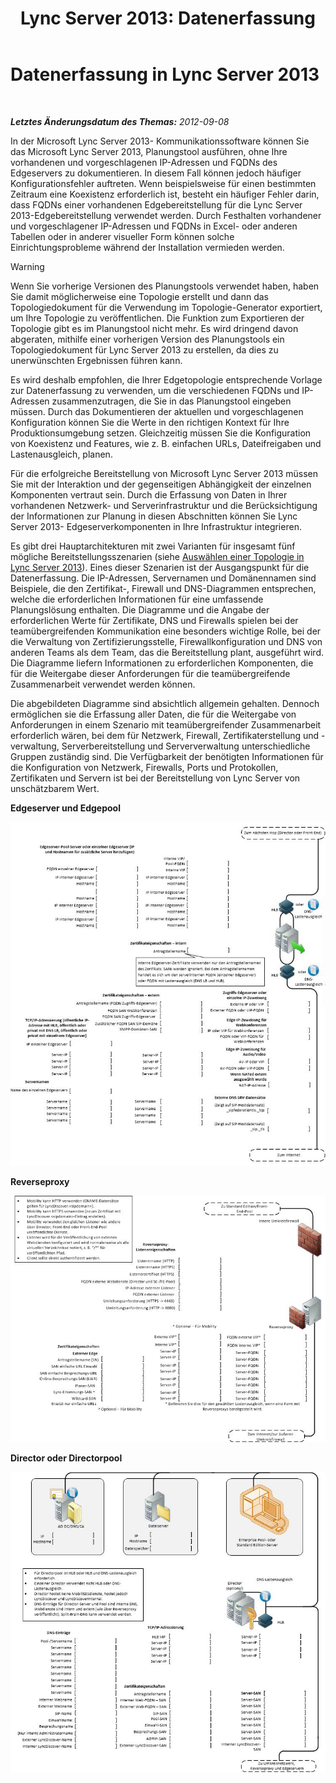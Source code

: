 ﻿---
title: 'Lync Server 2013: Datenerfassung'
TOCTitle: Datenerfassung
ms:assetid: e40b03e5-455d-4bbc-831a-c61b1380db53
ms:mtpsurl: https://technet.microsoft.com/de-de/library/Gg399008(v=OCS.15)
ms:contentKeyID: 49295698
ms.date: 05/19/2016
mtps_version: v=OCS.15
ms.translationtype: HT
---

# Datenerfassung in Lync Server 2013

 

_**Letztes Änderungsdatum des Themas:** 2012-09-08_

In der Microsoft Lync Server 2013- Kommunikationssoftware können Sie das Microsoft Lync Server 2013, Planungstool ausführen, ohne Ihre vorhandenen und vorgeschlagenen IP-Adressen und FQDNs des Edgeservers zu dokumentieren. In diesem Fall können jedoch häufiger Konfigurationsfehler auftreten. Wenn beispielsweise für einen bestimmten Zeitraum eine Koexistenz erforderlich ist, besteht ein häufiger Fehler darin, dass FQDNs einer vorhandenen Edgebereitstellung für die Lync Server 2013-Edgebereitstellung verwendet werden. Durch Festhalten vorhandener und vorgeschlagener IP-Adressen und FQDNs in Excel- oder anderen Tabellen oder in anderer visueller Form können solche Einrichtungsprobleme während der Installation vermieden werden.


> [!WARNING]
> Wenn Sie vorherige Versionen des Planungstools verwendet haben, haben Sie damit möglicherweise eine Topologie erstellt und dann das Topologiedokument für die Verwendung im Topologie-Generator exportiert, um Ihre Topologie zu veröffentlichen. Die Funktion zum Exportieren der Topologie gibt es im Planungstool nicht mehr. Es wird dringend davon abgeraten, mithilfe einer vorherigen Version des Planungstools ein Topologiedokument für Lync Server 2013 zu erstellen, da dies zu unerwünschten Ergebnissen führen kann.



Es wird deshalb empfohlen, die Ihrer Edgetopologie entsprechende Vorlage zur Datenerfassung zu verwenden, um die verschiedenen FQDNs und IP-Adressen zusammenzutragen, die Sie in das Planungstool eingeben müssen. Durch das Dokumentieren der aktuellen und vorgeschlagenen Konfiguration können Sie die Werte in den richtigen Kontext für Ihre Produktionsumgebung setzen. Gleichzeitig müssen Sie die Konfiguration von Koexistenz und Features, wie z. B. einfachen URLs, Dateifreigaben und Lastenausgleich, planen.

Für die erfolgreiche Bereitstellung von Microsoft Lync Server 2013 müssen Sie mit der Interaktion und der gegenseitigen Abhängigkeit der einzelnen Komponenten vertraut sein. Durch die Erfassung von Daten in Ihrer vorhandenen Netzwerk- und Serverinfrastruktur und die Berücksichtigung der Informationen zur Planung in diesen Abschnitten können Sie Lync Server 2013- Edgeserverkomponenten in Ihre Infrastruktur integrieren.

Es gibt drei Hauptarchitekturen mit zwei Varianten für insgesamt fünf mögliche Bereitstellungsszenarien (siehe [Auswählen einer Topologie in Lync Server 2013](lync-server-2013-choosing-a-topology.md)). Eines dieser Szenarien ist der Ausgangspunkt für die Datenerfassung. Die IP-Adressen, Servernamen und Domänennamen sind Beispiele, die den Zertifikat-, Firewall und DNS-Diagrammen entsprechen, welche die erforderlichen Informationen für eine umfassende Planungslösung enthalten. Die Diagramme und die Angabe der erforderlichen Werte für Zertifikate, DNS und Firewalls spielen bei der teamübergreifenden Kommunikation eine besonders wichtige Rolle, bei der die Verwaltung von Zertifizierungsstelle, Firewallkonfiguration und DNS von anderen Teams als dem Team, das die Bereitstellung plant, ausgeführt wird. Die Diagramme liefern Informationen zu erforderlichen Komponenten, die für die Weitergabe dieser Anforderungen für die teamübergreifende Zusammenarbeit verwendet werden können.

Die abgebildeten Diagramme sind absichtlich allgemein gehalten. Dennoch ermöglichen sie die Erfassung aller Daten, die für die Weitergabe von Anforderungen in einem Szenario mit teamübergreifender Zusammenarbeit erforderlich wären, bei dem für Netzwerk, Firewall, Zertifikaterstellung und -verwaltung, Serverbereitstellung und Serververwaltung unterschiedliche Gruppen zuständig sind. Die Verfügbarkeit der benötigten Informationen für die Konfiguration von Netzwerk, Firewalls, Ports und Protokollen, Zertifikaten und Servern ist bei der Bereitstellung von Lync Server von unschätzbarem Wert.

**Edgeserver und Edgepool**

![Edgeserver und Edgepool](images/Gg399008.7624717a-ce99-4ae8-a929-2c4d74a2e47d(OCS.15).jpg "Edgeserver und Edgepool")

**Reverseproxy**

![Reverseproxy](images/Gg399008.cf63fc50-2d11-4334-afc8-2d664ba1b6bb(OCS.15).jpg "Reverseproxy")

**Director oder Directorpool**

![Director und Directorpool](images/Gg399008.56ba29ff-1309-4d5d-bf5c-35372169e947(OCS.15).jpg "Director und Directorpool")

